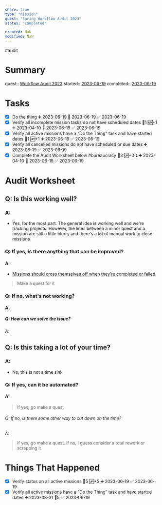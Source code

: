 ```yaml
---
share: true
type: "mission"
quest: "Spring Workflow Audit 2023"
status: "completed"

created: NaN 
modified: NaN
---
```

 #audit 
# Summary
quest:: [Workflow Audit 2023](./Workflow%20Audit%202023.md)
started:: [2023-06-19](../09%20-%20Daily%20Notes/2023-06-19.md)
completed:: [2023-06-19](../09%20-%20Daily%20Notes/2023-06-19.md)
# Tasks
 - [x] Do the thing ➕ 2023-06-19 🛫 2023-06-19 ✅ 2023-06-19
- [x] Verify all incomplete mission tasks do not have scheduled dates 🥄1 🆙+1 ➕ 2023-04-10 🛫 2023-06-19 ✅ 2023-06-19
- [x] Verify all active missions have a "Do the Thing" task and have started dates 🥄1 🆙+1 ➕ 2023-06-19 ✅ 2023-06-19
- [x] Verify all cancelled missions do not have scheduled or due dates ➕ 2023-06-19 ✅ 2023-06-19
- [x] Complete the Audit Worksheet below #bureaucracy 🥄3 🆙+3 ⏫ ➕ 2023-04-10 🛫 2023-06-19 ✅ 2023-06-19

# Audit Worksheet
## Q: Is this working well?
### A: 
- Yes, for the most part. The general idea is working well and we're tracking projects. However, the lines between a minor quest and a mission are still a little blurry and there's a lot of manual work to close missions
### Q: If yes, is there anything that can be improved?
#### A:
- [Missions should cross themselves off when they're completed or failed](../02%20-%20Tools/Missions%20should%20cross%20themselves%20off%20when%20they're%20completed%20or%20failed.md)
> Make a quest for it
### Q: If no, what's not working?
#### A:

##### Q: How can we solve the issue?
###### A: 

## Q: Is this taking a lot of your time?
### A:
- No, this is not a time sink
### Q: If yes, can it be automated?
#### A: 
> If yes, go make a quest
###### Q: If no, is there some other way to cut down on the time?
A: 
> If yes, go make a quest. If no, I guess consider a total rework or scrapping it

# Things That Happened
- [x] Verify status on all active missions 🥄5 🆙+5 ➕ 2023-06-19 ✅ 2023-06-19
- [x] Verify all active missions have a "Do the Thing" task and have started dates ➕ 2023-03-31 🥄5 ✅ 2023-06-19